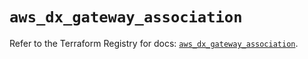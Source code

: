 # `aws_dx_gateway_association`

Refer to the Terraform Registry for docs: [`aws_dx_gateway_association`](https://registry.terraform.io/providers/hashicorp/aws/3.76.1/docs/resources/dx_gateway_association).
